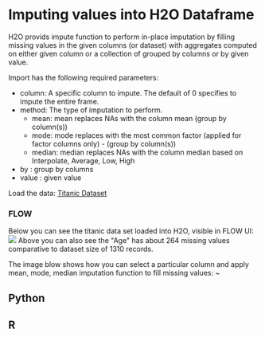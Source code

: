 # Imputing values into H2O Dataframe #

H2O provids impute function to perform in-place imputation by filling missing values in the given columns (or dataset) with aggregates computed on either given column or a collection of grouped by columns or by given value.

Import has the following required parameters:

- column: A specific column to impute. The default of 0 specifies to impute the entire frame.
- method: The type of imputation to perform. 
  - mean: mean replaces NAs with the column mean (group by column(s))
  - mode: mode replaces with the most common factor (applied for factor columns only) - (group by column(s))
  - median: median replaces NAs with the column median based on Interpolate, Average, Low, High
- by : group by columns
- value : given value

Load the data: [Titanic Dataset](https://raw.githubusercontent.com/Avkash/mldl/master/data/titanic_list.csv)

### FLOW ###
Below you can see the titanic data set loaded into H2O, visible in FLOW UI:
![](https://github.com/Avkash/mldl/blob/master/images/flow-titanitc-ds.png?raw=true)
Above you can also see the "Age" has about 264 missing values comparative to dataset size of 1310 records. 

The image blow shows how you can select a particular column and apply mean, mode, median imputation function to fill missing values:
~[](https://github.com/Avkash/mldl/blob/master/images/flow-impute.png?raw=true)


## Python ##


## R ## 
